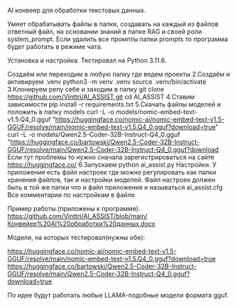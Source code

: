 AI конвеер для обработки текстовых данных.

Умеет обрабатывать файлы в папке, создавать на каждый из файлов ответный файл, на основании знаний в папке RAG и своей роли system_prompt. Если удалить все промпты папки prompts то программа будет работать в режиме чата.

Установка и настройка. Тестировал на Python 3.11.6.

Создаём или переходим в любую папку где ведем проекты 2.Создаём и активируем .venv python3 -m venv .venv source .venv/bin/activate 3.Клонируем репу себе и заходим в папку git clone https://github.com/Vinttri/AI_ASSIST.git cd AI_ASSIST 4.Ставим зависимости pip install -r requirements.txt 5.Скачать файлы моделей и положить в папку models curl -L -o models/nomic-embed-text-v1.5.Q4_0.gguf "https://huggingface.co/nomic-ai/nomic-embed-text-v1.5-GGUF/resolve/main/nomic-embed-text-v1.5.Q4_0.gguf?download=true" curl -L -o models/Qwen2.5-Coder-32B-Instruct-Q4_0.gguf "https://huggingface.co/bartowski/Qwen2.5-Coder-32B-Instruct-GGUF/resolve/main/Qwen2.5-Coder-32B-Instruct-Q4_0.gguf?download Если тут проблемы то нужно сначала зарегистрироваться на сайте https://huggingface.co/ 6.Запускаем python ai_assist.py
Настройки. У приложения есть файл настроек где можно регулировать как папки хранения файлов, так и настройки моделей. Файл настроек должен быть в той же папки что и файл приложения и называться ai_assist.cfg Все комментарии по настройкам в файле.

Пример работы.(приложены к программе). https://github.com/Vinttri/AI_ASSIST/blob/main/Конвейер%20AI%20обработки%20данных.docx

Модели, на которых тестировал(нужны обе):

https://huggingface.co/nomic-ai/nomic-embed-text-v1.5-GGUF/resolve/main/nomic-embed-text-v1.5.Q4_0.gguf?download=true https://huggingface.co/bartowski/Qwen2.5-Coder-32B-Instruct-GGUF/resolve/main/Qwen2.5-Coder-32B-Instruct-Q4_0.gguf?download=true

По идее будут работать любые LLAMA-подобные модели формата gguf.

